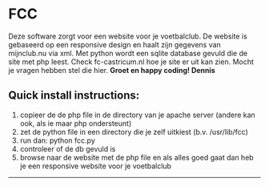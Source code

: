 # FCC

Deze software zorgt voor een website voor je voetbalclub. De website is gebaseerd op een responsive design en haalt zijn gegevens van mijnclub.nu via xml. Met python wordt een sqlite database gevuld die de site met php leest. Check fc-castricum.nl hoe je site er uit kan zien. Mocht je vragen hebben stel die hier. **Groet en happy coding! Dennis**

## Quick install instructions:

1. copieer de de php file in de directory van je apache server (andere kan ook, als ie maar php ondersteunt)
2. zet de python file in een directory die je zelf uitkiest (b.v. /usr/lib/fcc)
3. run dan: python fcc.py
4. controleer of de db gevuld is
5. browse naar de website met de php file en als alles goed gaat dan heb je een responsive website voor je voetbalclub
---
